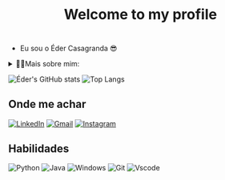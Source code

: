 <!-- Titulo -->
<div id="user-content-toc">
  <ul align="center">
    <summary><h1 style="display: inline-block">Welcome to my profile</h1></summary>
</div>

###
- Eu sou o Éder Casagranda 😎
<!-- Detalhes -->
<details>
  <summary>👨‍💻Mais sobre mim: </summary>
  
  - Atualmente eu estou cursando Analise e Desenvolvimento de Sistemas 📚
  - Estou em busca do meu primeiro emprego 💸
  - Gosto de COBOL, sim... COBOL...
  - ⚡ No meu tempo livre eu gosto de desenhar, andar de skate, fazer algumas atividades fisicas e é claro, a o melhor de todos ... dormir💤. \o/
</details>    

<!-- Estatisticas -->
![Éder's GitHub stats](https://github-readme-stats.vercel.app/api?username=Edyeex&show_icons=true&theme=shadow_red)
![Top Langs](https://github-readme-stats.vercel.app/api/top-langs/?username=Edyeex&show_icons=true&theme=shadow_red&layout=compact)

<!-- contatos -->
## Onde me achar
[![LinkedIn](https://img.shields.io/badge/LinkedIn-0077B5?style=for-the-badge&logo=linkedin&logoColor=white)](https://www.linkedin.com/in/%C3%A9der-casagranda-8777ba261/)
[![Gmail](https://img.shields.io/badge/Gmail-333333?style=for-the-badge&logo=gmail&logoColor=red)](mailto:casagrandaeder461@gmail.com)
[![Instagram](https://img.shields.io/badge/-Instagram-%23E4405F?style=for-the-badge&logo=instagram&logoColor=white)](https://www.instagram.com/eder.c_/)
##
<!-- Linguagens -->
## Habilidades
![Python](https://img.shields.io/badge/python-3670A0?style=for-the-badge&logo=python&logoColor=ffdd54)
![Java](https://img.shields.io/badge/java-%23ED8B00.svg?style=for-the-badge&logo=openjdk&logoColor=white)
![Windows](https://img.shields.io/badge/Windows-000?style=for-the-badge&logo=windows&logoColor=2CA5E0)
![Git](https://img.shields.io/badge/GIT-E44C30?style=for-the-badge&logo=git&logoColor=white)
![Vscode](https://img.shields.io/badge/Vscode-007ACC?style=for-the-badge&logo=visual-studio-code&logoColor=white)
##
